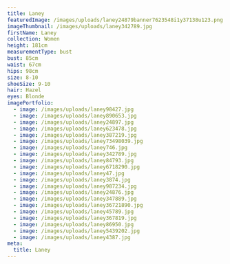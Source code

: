 ```yaml
---
title: Laney
featuredImage: /images/uploads/laney24879banner7623548i1y37138u123.png
imageThumbnail: /images/uploads/laney342789.jpg
firstName: Laney
collection: Women
height: 181cm
measurementType: bust
bust: 85cm
waist: 67cm
hips: 98cm
size: 8-10
shoeSize: 9-10
hair: Hazel
eyes: Blonde
imagePortfolio:
  - image: /images/uploads/laney98427.jpg
  - image: /images/uploads/laney890653.jpg
  - image: /images/uploads/laney24897.jpg
  - image: /images/uploads/laney623478.jpg
  - image: /images/uploads/laney387219.jpg
  - image: /images/uploads/laney73498039.jpg
  - image: /images/uploads/laney746.jpg
  - image: /images/uploads/laney342789.jpg
  - image: /images/uploads/laney84793.jpg
  - image: /images/uploads/laney6718290.jpg
  - image: /images/uploads/laney47.jpg
  - image: /images/uploads/laney3874.jpg
  - image: /images/uploads/laney987234.jpg
  - image: /images/uploads/laney24876.jpg
  - image: /images/uploads/laney347889.jpg
  - image: /images/uploads/laney36721890.jpg
  - image: /images/uploads/laney45789.jpg
  - image: /images/uploads/laney367819.jpg
  - image: /images/uploads/laney86950.jpg
  - image: /images/uploads/laney5439202.jpg
  - image: /images/uploads/laney4387.jpg
meta:
  title: Laney
---
```


